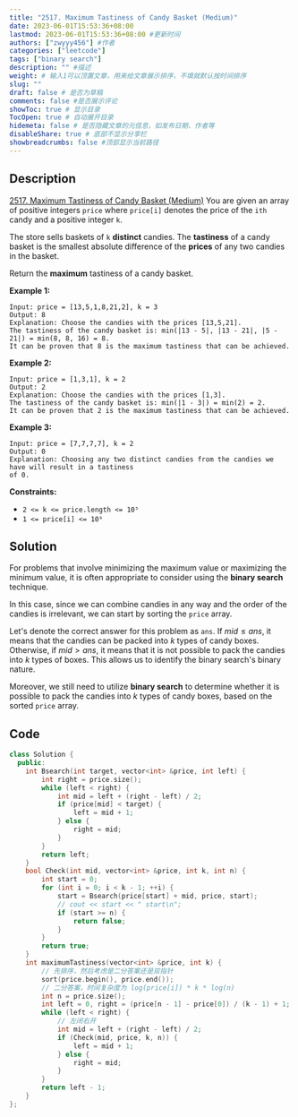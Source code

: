 ```yaml
---
title: "2517. Maximum Tastiness of Candy Basket (Medium)"
date: 2023-06-01T15:53:36+08:00
lastmod: 2023-06-01T15:53:36+08:00 #更新时间
authors: ["zwyyy456"] #作者
categories: ["leetcode"]
tags: ["binary search"]
description: "" #描述
weight: # 输入1可以顶置文章，用来给文章展示排序，不填就默认按时间排序
slug: ""
draft: false # 是否为草稿
comments: false #是否展示评论
showToc: true # 显示目录
TocOpen: true # 自动展开目录
hidemeta: false # 是否隐藏文章的元信息，如发布日期、作者等
disableShare: true # 底部不显示分享栏
showbreadcrumbs: false #顶部显示当前路径
---
```

## Description
[2517. Maximum Tastiness of Candy Basket (Medium)](https://leetcode.com/problems/maximum-tastiness-of-candy-basket/)
You are given an array of positive integers `price` where `price[i]` denotes the price of the `ith`
candy and a positive integer `k`.

The store sells baskets of `k` **distinct** candies. The **tastiness** of a candy basket is the
smallest absolute difference of the **prices** of any two candies in the basket.

Return the **maximum** tastiness of a candy basket.

**Example 1:**

```
Input: price = [13,5,1,8,21,2], k = 3
Output: 8
Explanation: Choose the candies with the prices [13,5,21].
The tastiness of the candy basket is: min(|13 - 5|, |13 - 21|, |5 - 21|) = min(8, 8, 16) = 8.
It can be proven that 8 is the maximum tastiness that can be achieved.

```

**Example 2:**

```
Input: price = [1,3,1], k = 2
Output: 2
Explanation: Choose the candies with the prices [1,3].
The tastiness of the candy basket is: min(|1 - 3|) = min(2) = 2.
It can be proven that 2 is the maximum tastiness that can be achieved.

```

**Example 3:**

```
Input: price = [7,7,7,7], k = 2
Output: 0
Explanation: Choosing any two distinct candies from the candies we have will result in a tastiness
of 0.

```

**Constraints:**

- `2 <= k <= price.length <= 10⁵`
- `1 <= price[i] <= 10⁹`


## Solution
For problems that involve minimizing the maximum value or maximizing the minimum value, it is often appropriate to consider using the **binary search** technique.

In this case, since we can combine candies in any way and the order of the candies is irrelevant, we can start by sorting the `price` array.

Let's denote the correct answer for this problem as `ans`. If $mid \leq ans$, it means that the candies can be packed into $k$ types of candy boxes. Otherwise, if $mid > ans$, it means that it is not possible to pack the candies into $k$ types of boxes. This allows us to identify the binary search's binary nature.

Moreover, we still need to utilize **binary search** to determine whether it is possible to pack the candies into $k$ types of candy boxes, based on the sorted `price` array.

## Code
```cpp
class Solution {
  public:
    int Bsearch(int target, vector<int> &price, int left) {
        int right = price.size();
        while (left < right) {
            int mid = left + (right - left) / 2;
            if (price[mid] < target) {
                left = mid + 1;
            } else {
                right = mid;
            }
        }
        return left;
    }
    bool Check(int mid, vector<int> &price, int k, int n) {
        int start = 0;
        for (int i = 0; i < k - 1; ++i) {
            start = Bsearch(price[start] + mid, price, start);
            // cout << start << " start\n";
            if (start >= n) {
                return false;
            }
        }
        return true;
    }
    int maximumTastiness(vector<int> &price, int k) {
        // 先排序，然后考虑是二分答案还是双指针
        sort(price.begin(), price.end());
        // 二分答案，时间复杂度为 log(price[i]) * k * log(n)
        int n = price.size();
        int left = 0, right = (price[n - 1] - price[0]) / (k - 1) + 1; // 先看看 k 行不行，不行就改成 2
        while (left < right) {
            // 左闭右开
            int mid = left + (right - left) / 2;
            if (Check(mid, price, k, n)) {
                left = mid + 1;
            } else {
                right = mid;
            }
        }
        return left - 1;
    }
};
```

